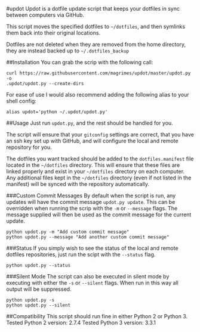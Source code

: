 #updot
Updot is a dotfile update script that keeps your dotfiles in sync between
computers via GitHub.

This script moves the specified dotfiles to `~/dotfiles`, and then symlinks
them back into their original locations.

Dotfiles are not deleted when they are removed from the home directory, they
are instead backed up to `~/.dotfiles_backup`

##Installation
You can grab the scrip with the following call:
```
curl https://raw.githubusercontent.com/magrimes/updot/master/updot.py -o
.updot/updot.py --create-dirs
```

For ease of use I would also recommend adding the following alias to your
shell config:
```
alias updot='python ~/.updot/updot.py'
```

##Usage
Just run `updot.py`, and the rest should be handled for you.

The script will ensure that your `gitconfig` settings are correct, that you
have an ssh key set up with GitHub, and will configure the local and remote
repository for you.

The dotfiles you want tracked should be added to the `dotfiles.manifest` file
located in the `~/dotfiles` directory. This will ensure that these files are
linked properly and exist in your `~/dotfiles` directory on each computer.
Any additional files kept in the `~/dotfiles` directory (even if not listed in
the manifest) will be synced with the repository automatically.

###Custom Commit Messages
By default when the script is run, any updates will have the commit message
`updot.py update`. This can be overridden when running the scrip with the `-m`
or `--message` flags.  The message supplied will then be used as the commit
message for the current update.
```
python updot.py -m "Add custom commit message"
python updot.py --message "Add another custom commit message"
```

###Status
If you simply wish to see the status of the local and remote dotfiles
repositories, just run the scipt with the `--status` flag.
```
python updot.py --status
```

###Silent Mode
The script can also be executed in silent mode by executing with either the
`-s` or `--silent` flags. When run in this way all output will be suppressed.
```
python updot.py -s
python updot.py --silent
```

##Compatibility
This script should run fine in either Python 2 or Python 3.
Tested Python 2 version: 2.7.4
Tested Python 3 version: 3.3.1
